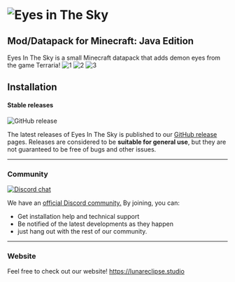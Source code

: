 # ![Eyes in The Sky](https://user-images.githubusercontent.com/26262092/194691556-308700ea-8bf8-4ba9-aa44-1347a6412692.png)
## Mod/Datapack for Minecraft: Java Edition

Eyes In The Sky is a small Minecraft datapack that adds demon eyes from the game Terraria!
![1](https://user-images.githubusercontent.com/26262092/187563459-c1903dd8-4cf8-474a-9c2f-79c77828d574.png)
![2](https://user-images.githubusercontent.com/26262092/187563466-a50ecd46-9220-4330-ad25-deab3d0dca60.png)
![3](https://user-images.githubusercontent.com/26262092/187563469-bd49fcf7-aff2-4fe1-98fc-f5ff542be8ee.png)


## Installation

#### Stable releases

![GitHub release](https://img.shields.io/github/v/release/LunarEclipseStudios/Eyes-In-The-Sky)

The latest releases of Eyes In The Sky is published to our [GitHub release](https://github.com/LunarEclipseStudios/Eyes-In-The-Sky/releases) pages. 
Releases are considered to be **suitable for general use**, but they are not guaranteed to be free of bugs and other issues.

---

### Community
[![Discord chat](https://img.shields.io/badge/chat%20on-discord-7289DA?logo=discord&logoColor=white)](https://discord.gg/RmMtqxJJgH)

We have an [official Discord community.](https://discord.gg/RmMtqxJJgH) By joining, you can:
- Get installation help and technical support
- Be notified of the latest developments as they happen
- just hang out with the rest of our community.

---

### Website
Feel free to check out our website!
https://lunareclipse.studio

